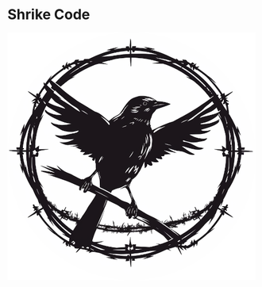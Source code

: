 # Shrike Code

![ShrikeCode Logo](https://raw.githubusercontent.com/shrikecode/.github/main/profile/shrike500.png)
